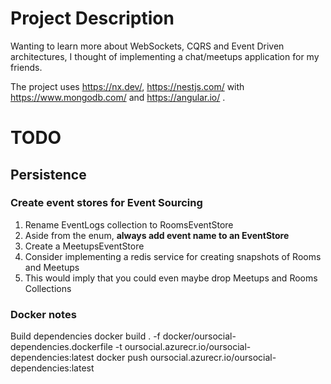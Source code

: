 # Project Description

Wanting to learn more about WebSockets, CQRS and Event Driven architectures, I thought of implementing a chat/meetups application for my friends.

The project uses https://nx.dev/, https://nestjs.com/ with https://www.mongodb.com/ and https://angular.io/ .


# TODO

## Persistence
### Create event stores for Event Sourcing
1. Rename EventLogs collection to RoomsEventStore
2. Aside from the enum, **always add event name to an EventStore**
3. Create a MeetupsEventStore
4. Consider implementing a redis service for creating snapshots of Rooms and Meetups
  1. This would imply that you could even maybe drop Meetups and Rooms Collections

### Docker notes

Build dependencies
docker build . -f docker/oursocial-dependencies.dockerfile -t oursocial.azurecr.io/oursocial-dependencies:latest
docker push oursocial.azurecr.io/oursocial-dependencies:latest
